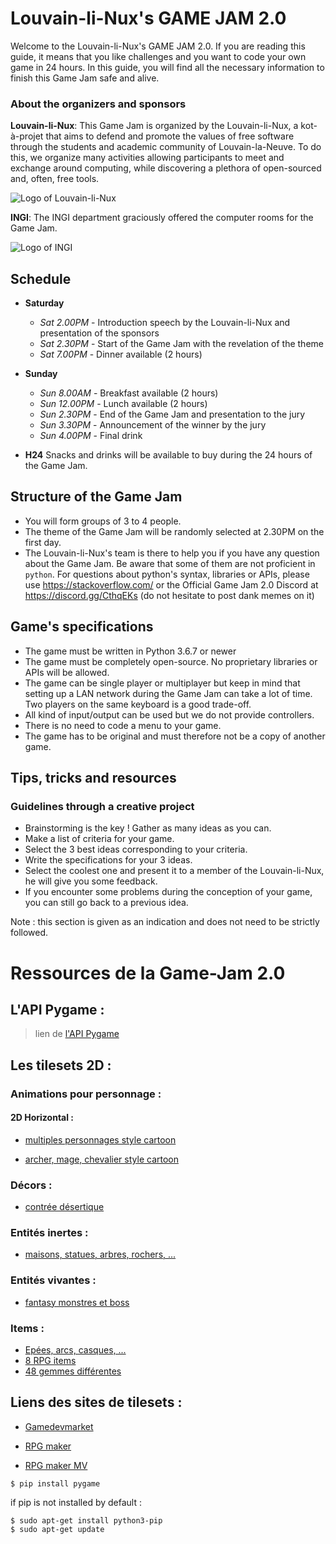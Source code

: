 # Louvain-li-Nux's GAME JAM 2.0
Welcome to the Louvain-li-Nux's GAME JAM 2.0. If you are reading this guide, it means that you like challenges and you want to code your own game in 24 hours. In this guide, you will find all the necessary information to finish this Game Jam safe and alive. 

### About the organizers and sponsors
**Louvain-li-Nux**: This Game Jam is organized by the Louvain-li-Nux, a kot-à-projet that aims to defend and promote the values of free software through the students and academic community of Louvain-la-Neuve. To do this, we organize many activities allowing participants to meet and exchange around computing, while discovering a plethora of open-sourced and, often, free tools. 

![Logo of Louvain-li-Nux](https://louvainlinux.org/images/logo.png)

**INGI**: The INGI department graciously offered the computer rooms for the Game Jam. 

![Logo of INGI](https://avatars3.githubusercontent.com/u/8342035?s=100&v=4)

## Schedule
* **Saturday**
    * *Sat 2.00PM* - Introduction speech by the Louvain-li-Nux and presentation of the sponsors
    * *Sat 2.30PM* - Start of the Game Jam with the revelation of the theme
    * *Sat 7.00PM* - Dinner available (2 hours)
* **Sunday**
    * *Sun 8.00AM* - Breakfast available (2 hours)
    * *Sun 12.00PM* - Lunch available (2 hours)
    * *Sun 2.30PM* - End of the Game Jam and presentation to the jury
    * *Sun 3.30PM* - Announcement of the winner by the jury
    * *Sun 4.00PM* - Final drink

* **H24** Snacks and drinks will be available to buy during the 24 hours of the Game Jam. 

## Structure of the Game Jam
* You will form groups of 3 to 4 people.
* The theme of the Game Jam will be randomly selected at 2.30PM on the first day. 
* The Louvain-li-Nux's team is there to help you if you have any question about the Game Jam. Be aware that some of them are not proficient in ``python``. For questions about python's syntax, libraries or APIs, please use https://stackoverflow.com/ or the Official Game Jam 2.0 Discord at https://discord.gg/CthqEKs (do not hesitate to post dank memes on it)

## Game's specifications
* The game must be written in Python 3.6.7 or newer
* The game must be completely open-source. No proprietary libraries or APIs will be allowed. 
* The game can be single player or multiplayer but keep in mind that setting up a LAN network during the Game Jam can take a lot of time. Two players on the same keyboard is a good trade-off. 
* All kind of input/output can be used but we do not provide controllers.
* There is no need to code a menu to your game.
* The game has to be original and must therefore not be a copy of another game. 

## Tips, tricks and resources
### Guidelines through a creative project
* Brainstorming is the key ! Gather as many ideas as you can. 
* Make a list of criteria for your game.
* Select the 3 best ideas corresponding to your criteria.
* Write the specifications for your 3 ideas.
* Select the coolest one and present it to a member of the Louvain-li-Nux, he will give you some feedback.
* If you encounter some problems during the conception of your game, you can still go back to a previous idea.

Note : this section is given as an indication and does not need to be strictly followed.

# Ressources de la Game-Jam 2.0

## L'API Pygame :

> lien de [l'API Pygame](https://www.pygame.org/docs/)

## Les tilesets 2D :

### Animations pour personnage :
   #### 2D Horizontal :

   - [multiples personnages style cartoon](https://www.gameart2d.com/freebies.html)

   - [archer, mage, chevalier style cartoon](https://www.gamedevmarket.net/asset/fantasy-heroes-character-sprite-sheet-10156/)

### Décors :

  - [contrée désertique](https://craftpix.net/freebies/free-2d-rpg-desert-tileset/)

### Entités inertes :

  - [maisons, statues, arbres, rochers, ...](https://vxresource.wordpress.com/category/resources/tilesets/)

### Entités vivantes :

  - [fantasy monstres et boss](https://www.gamedevmarket.net/asset/free-rpg-monster-pack/)

### Items :

  - [Epées, arcs, casques, ...](https://www.gamedevmarket.net/asset/rpg-item-pack-16x16-free/)
  - [8 RPG items](https://www.gamedevmarket.net/asset/free-item-pack-9232/)
  - [48 gemmes différentes](https://www.gamedevmarket.net/asset/free-48-gems-icon-pack/)

## Liens des sites de tilesets :

  - [Gamedevmarket](https://www.gamedevmarket.net/category/2d/?type=free&genre=fantasy&orderby=popularity)

  - [RPG maker](https://rpgmaker.net/resources/)

  - [RPG maker MV](https://rpgmakermv.co/resources/categories/tilesets.9/)

```
$ pip install pygame
```
if pip is not installed by default :
```
$ sudo apt-get install python3-pip
$ sudo apt-get update
```

